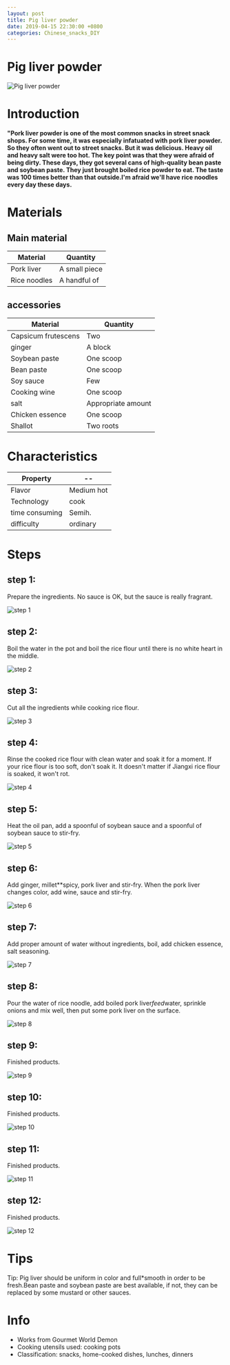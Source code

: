 ```yaml
---
layout: post
title: Pig liver powder
date: 2019-04-15 22:30:00 +0800
categories: Chinese_snacks_DIY
---
```


# Pig liver powder

![Pig liver powder]({{site.baseurl}}/img/402705/402705.jpg)

# Introduction

**"Pork liver powder is one of the most common snacks in street snack shops. For some time, it was especially infatuated with pork liver powder. So they often went out to street snacks. But it was delicious. Heavy oil and heavy salt were too hot. The key point was that they were afraid of being dirty. These days, they got several cans of high-quality bean paste and soybean paste. They just brought boiled rice powder to eat. The taste was 100 times better than that outside.I'm afraid we'll have rice noodles every day these days.**

# Materials


## Main material

Material|Quantity
--|--
Pork liver|A small piece
Rice noodles|A handful of

## accessories

Material|Quantity
--|--
Capsicum frutescens|Two
ginger|A block
Soybean paste|One scoop
Bean paste|One scoop
Soy sauce|Few
Cooking wine|One scoop
salt|Appropriate amount
Chicken essence|One scoop
Shallot|Two roots

# Characteristics

Property|--
--|--
Flavor|Medium hot
Technology|cook
time consuming|Semih.
difficulty|ordinary

# Steps

## step 1:

Prepare the ingredients. No sauce is OK, but the sauce is really fragrant.

![step 1]({{site.baseurl}}/img/402705/1.jpg)

## step 2:

Boil the water in the pot and boil the rice flour until there is no white heart in the middle.

![step 2]({{site.baseurl}}/img/402705/2.jpg)

## step 3:

Cut all the ingredients while cooking rice flour.

![step 3]({{site.baseurl}}/img/402705/3.jpg)

## step 4:

Rinse the cooked rice flour with clean water and soak it for a moment. If your rice flour is too soft, don't soak it. It doesn't matter if Jiangxi rice flour is soaked, it won't rot.

![step 4]({{site.baseurl}}/img/402705/4.jpg)

## step 5:

Heat the oil pan, add a spoonful of soybean sauce and a spoonful of soybean sauce to stir-fry.

![step 5]({{site.baseurl}}/img/402705/5.jpg)

## step 6:

Add ginger, millet**spicy, pork liver and stir-fry. When the pork liver changes color, add wine, sauce and stir-fry.

![step 6]({{site.baseurl}}/img/402705/6.jpg)

## step 7:

Add proper amount of water without ingredients, boil, add chicken essence, salt seasoning.

![step 7]({{site.baseurl}}/img/402705/7.jpg)

## step 8:

Pour the water of rice noodle, add boiled pork liver*feed*water, sprinkle onions and mix well, then put some pork liver on the surface.

![step 8]({{site.baseurl}}/img/402705/8.jpg)

## step 9:

Finished products.

![step 9]({{site.baseurl}}/img/402705/9.jpg)

## step 10:

Finished products.

![step 10]({{site.baseurl}}/img/402705/10.jpg)

## step 11:

Finished products.

![step 11]({{site.baseurl}}/img/402705/11.jpg)

## step 12:

Finished products.

![step 12]({{site.baseurl}}/img/402705/12.jpg)

# Tips

Tip: Pig liver should be uniform in color and full*smooth in order to be fresh.Bean paste and soybean paste are best available, if not, they can be replaced by some mustard or other sauces.

# Info

- Works from Gourmet World Demon 
- Cooking utensils used: cooking pots
- Classification: snacks, home-cooked dishes, lunches, dinners